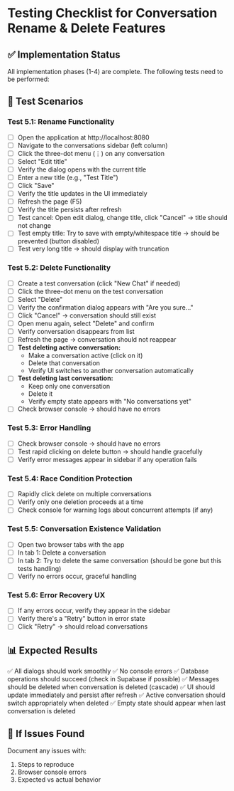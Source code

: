# Testing Checklist for Conversation Rename & Delete Features

## ✅ Implementation Status
All implementation phases (1-4) are complete. The following tests need to be performed:

## 🧪 Test Scenarios

### Test 5.1: Rename Functionality
- [ ] Open the application at http://localhost:8080
- [ ] Navigate to the conversations sidebar (left column)
- [ ] Click the three-dot menu (⋮) on any conversation
- [ ] Select "Edit title" 
- [ ] Verify the dialog opens with the current title
- [ ] Enter a new title (e.g., "Test Title")
- [ ] Click "Save"
- [ ] Verify the title updates in the UI immediately
- [ ] Refresh the page (F5)
- [ ] Verify the title persists after refresh
- [ ] Test cancel: Open edit dialog, change title, click "Cancel" → title should not change
- [ ] Test empty title: Try to save with empty/whitespace title → should be prevented (button disabled)
- [ ] Test very long title → should display with truncation

### Test 5.2: Delete Functionality
- [ ] Create a test conversation (click "New Chat" if needed)
- [ ] Click the three-dot menu on the test conversation
- [ ] Select "Delete"
- [ ] Verify the confirmation dialog appears with "Are you sure..."
- [ ] Click "Cancel" → conversation should still exist
- [ ] Open menu again, select "Delete" and confirm
- [ ] Verify conversation disappears from list
- [ ] Refresh the page → conversation should not reappear
- [ ] **Test deleting active conversation:**
  - Make a conversation active (click on it)
  - Delete that conversation
  - Verify UI switches to another conversation automatically
- [ ] **Test deleting last conversation:**
  - Keep only one conversation
  - Delete it
  - Verify empty state appears with "No conversations yet"
- [ ] Check browser console → should have no errors

### Test 5.3: Error Handling
- [ ] Check browser console → should have no errors
- [ ] Test rapid clicking on delete button → should handle gracefully
- [ ] Verify error messages appear in sidebar if any operation fails

### Test 5.4: Race Condition Protection
- [ ] Rapidly click delete on multiple conversations
- [ ] Verify only one deletion proceeds at a time
- [ ] Check console for warning logs about concurrent attempts (if any)

### Test 5.5: Conversation Existence Validation
- [ ] Open two browser tabs with the app
- [ ] In tab 1: Delete a conversation
- [ ] In tab 2: Try to delete the same conversation (should be gone but this tests handling)
- [ ] Verify no errors occur, graceful handling

### Test 5.6: Error Recovery UX
- [ ] If any errors occur, verify they appear in the sidebar
- [ ] Verify there's a "Retry" button in error state
- [ ] Click "Retry" → should reload conversations

## 📊 Expected Results
✅ All dialogs should work smoothly
✅ No console errors
✅ Database operations should succeed (check in Supabase if possible)
✅ Messages should be deleted when conversation is deleted (cascade)
✅ UI should update immediately and persist after refresh
✅ Active conversation should switch appropriately when deleted
✅ Empty state should appear when last conversation is deleted

## 🐛 If Issues Found
Document any issues with:
1. Steps to reproduce
2. Browser console errors
3. Expected vs actual behavior
